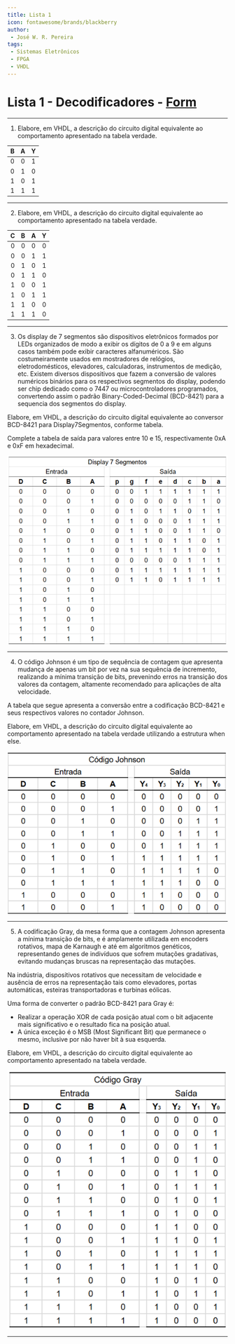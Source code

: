```yaml
---
title: Lista 1
icon: fontawesome/brands/blackberry
author:
 - José W. R. Pereira
tags:
 - Sistemas Eletrônicos
 - FPGA
 - VHDL
---
```


# Lista 1 - Decodificadores - [Form](https://forms.gle/b1nqa4naGEqBPqVp8)



---

1) Elabore, em VHDL, a descrição do circuito digital equivalente ao comportamento apresentado na tabela verdade.

| B | A | Y |
|:-:|:-:|:-:|
| 0 | 0 | 1 |
| 0 | 1 | 0 |
| 1 | 0 | 1 |
| 1 | 1 | 1 |


---

2) Elabore, em VHDL, a descrição do circuito digital equivalente ao comportamento apresentado na tabela verdade.


| C | B | A | Y |
|:-:|:-:|:-:|:-:|
| 0 | 0 | 0 | 0 |
| 0 | 0 | 1 | 1 |
| 0 | 1 | 0 | 1 |
| 0 | 1 | 1 | 0 |
| 1 | 0 | 0 | 1 |
| 1 | 0 | 1 | 1 |
| 1 | 1 | 0 | 0 |
| 1 | 1 | 1 | 0 |

---

3) Os display de 7 segmentos são dispositivos eletrônicos formados por LEDs organizados de modo a exibir os dígitos de 0 a 9 e em alguns casos também pode exibir caracteres alfanuméricos. 
São costumeiramente usados em mostradores de relógios, eletrodomésticos, elevadores, calculadoras, instrumentos de medição, etc. 
Existem diversos dispositivos que fazem a conversão de valores numéricos binários para os respectivos segmentos do display, podendo ser chip dedicado como o 7447 ou microcontroladores programados, convertendo assim o padrão Binary-Coded-Decimal (BCD-8421) para a sequencia dos segmentos do display. 

Elabore, em VHDL, a descrição do circuito digital equivalente ao conversor BCD-8421 para Display7Segmentos, conforme tabela. 

Complete a tabela de saída para valores entre 10 e 15, respectivamente 0xA e 0xF em hexadecimal. 


![tab7seg](img/lista1-3.png)

---

4) O código Johnson é um tipo de sequência de contagem que apresenta mudança de apenas um bit por vez na sua sequência de incremento, realizando a mínima transição de bits, prevenindo erros na transição dos valores da contagem, altamente recomendado para aplicações de alta velocidade. 

A tabela que segue apresenta a conversão entre a codificação BCD-8421 e seus respectivos valores no contador Johnson.

Elabore, em VHDL, a descrição do circuito digital equivalente ao comportamento apresentado na tabela verdade utilizando a estrutura when else.


![johnson](img/lista1-4.png)


---

5) A codificação Gray, da mesa forma que a contagem Johnson apresenta a mínima transição de bits, e é amplamente utilizada em encoders rotativos, mapa de Karnaugh e até em algoritmos genéticos, representando genes de indivíduos que sofrem mutações gradativas, evitando mudanças bruscas na representação das mutações. 

Na indústria, dispositivos rotativos que necessitam de velocidade e ausência de erros na representação tais como elevadores, portas automáticas, esteiras transportadoras e turbinas eólicas. 

Uma forma de converter o padrão BCD-8421 para Gray é:

- Realizar a operação XOR de cada posição atual com o bit adjacente mais significativo e o resultado fica na posição atual. 
- A única exceção é o MSB (Most Significant Bit) que permanece o mesmo, inclusive por não haver bit à sua esquerda. 

Elabore, em VHDL, a descrição do circuito digital equivalente ao comportamento apresentado na tabela verdade. 


![gray](img/lista1-5.png)


---
